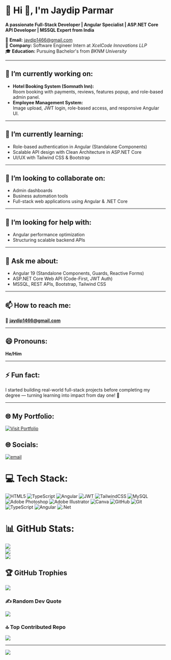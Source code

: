 # 💫 Hi 👋, I'm Jaydip Parmar  
**A passionate Full-Stack Developer | Angular Specialist | ASP.NET Core API Developer | MSSQL Expert from India**


📧 **Email:** jaydip1466@gmail.com  
🏢 **Company:** Software Engineer Intern at *XcelCode Innovations LLP*  
🎓 **Education:** Pursuing Bachelor's from *BKNM University*

---

## 🔭 I’m currently working on:
- **Hotel Booking System (Somnath Inn):**  
  Room booking with payments, reviews, features popup, and role-based admin panel.
- **Employee Management System:**  
  Image upload, JWT login, role-based access, and responsive Angular UI.

---

## 🌱 I’m currently learning:
- Role-based authentication in Angular (Standalone Components)  
- Scalable API design with Clean Architecture in ASP.NET Core  
- UI/UX with Tailwind CSS & Bootstrap

---

## 👯 I’m looking to collaborate on:
- Admin dashboards  
- Business automation tools  
- Full-stack web applications using Angular & .NET Core

---

## 🤔 I’m looking for help with:
- Angular performance optimization  
- Structuring scalable backend APIs

---

## 💬 Ask me about:
- Angular 19 (Standalone Components, Guards, Reactive Forms)  
- ASP.NET Core Web API (Code-First, JWT Auth)  
- MSSQL, REST APIs, Bootstrap, Tailwind CSS

---

## 📫 How to reach me:
📩 **jaydip1466@gmail.com**

---

## 😄 Pronouns:
**He/Him**

---

## ⚡ Fun fact:
I started building real-world full-stack projects before completing my degree — turning learning into impact from day one! 🚀

---

## 🌐 My Portfolio:
[![Visit Portfolio](https://img.shields.io/badge/Visit-Portfolio-blue?style=for-the-badge&logo=google-chrome)](https://jaydip.space)




## 🌐 Socials:
[![email](https://img.shields.io/badge/Email-D14836?logo=gmail&logoColor=white)](mailto:jaydip1466@gmail.com) 

# 💻 Tech Stack:
![HTML5](https://img.shields.io/badge/html5-%23E34F26.svg?style=for-the-badge&logo=html5&logoColor=white) ![TypeScript](https://img.shields.io/badge/typescript-%23007ACC.svg?style=for-the-badge&logo=typescript&logoColor=white) ![Angular](https://img.shields.io/badge/angular-%23DD0031.svg?style=for-the-badge&logo=angular&logoColor=white) ![JWT](https://img.shields.io/badge/JWT-black?style=for-the-badge&logo=JSON%20web%20tokens) ![TailwindCSS](https://img.shields.io/badge/tailwindcss-%2338B2AC.svg?style=for-the-badge&logo=tailwind-css&logoColor=white) ![MySQL](https://img.shields.io/badge/mysql-4479A1.svg?style=for-the-badge&logo=mysql&logoColor=white) ![Adobe Photoshop](https://img.shields.io/badge/adobe%20photoshop-%2331A8FF.svg?style=for-the-badge&logo=adobe%20photoshop&logoColor=white) ![Adobe Illustrator](https://img.shields.io/badge/adobe%20illustrator-%23FF9A00.svg?style=for-the-badge&logo=adobe%20illustrator&logoColor=white) ![Canva](https://img.shields.io/badge/Canva-%2300C4CC.svg?style=for-the-badge&logo=Canva&logoColor=white) ![GitHub](https://img.shields.io/badge/github-%23121011.svg?style=for-the-badge&logo=github&logoColor=white) ![Git](https://img.shields.io/badge/git-%23F05033.svg?style=for-the-badge&logo=git&logoColor=white) ![TypeScript](https://img.shields.io/badge/typescript-%23007ACC.svg?style=for-the-badge&logo=typescript&logoColor=white) ![Angular](https://img.shields.io/badge/angular-%23DD0031.svg?style=for-the-badge&logo=angular&logoColor=white) ![.Net](https://img.shields.io/badge/.NET-5C2D91?style=for-the-badge&logo=.net&logoColor=white)
# 📊 GitHub Stats:
![](https://github-readme-stats.vercel.app/api?username=Jaydip-code2&theme=transparent&hide_border=false&include_all_commits=true&count_private=false)<br/>
![](https://nirzak-streak-stats.vercel.app/?user=Jaydip-code2&theme=transparent&hide_border=false)<br/>
![](https://github-readme-stats.vercel.app/api/top-langs/?username=Jaydip-code2&theme=transparent&hide_border=false&include_all_commits=true&count_private=false&layout=compact)

## 🏆 GitHub Trophies
![](https://github-profile-trophy.vercel.app/?username=Jaydip-code2&theme=radical&no-frame=true&no-bg=false&margin-w=4)

### ✍️ Random Dev Quote
![](https://quotes-github-readme.vercel.app/api?type=horizontal&theme=radical)

### 🔝 Top Contributed Repo
![](https://github-contributor-stats.vercel.app/api?username=Jaydip-code2&limit=5&theme=dark&combine_all_yearly_contributions=true)

---
[![](https://visitcount.itsvg.in/api?id=Jaydip-code2&icon=0&color=0)](https://visitcount.itsvg.in)

<!-- Proudly created with GPRM ( https://gprm.itsvg.in ) -->
